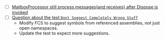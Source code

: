 - [ ] [MailboxProcessor still process messages(and receives) after Dispose is invoked](https://github.com/dotnet/fsharp/issues/10720)
- [ ] [Question about the test ``Dont Suggest Completely Wrong Stuff``](https://github.com/dotnet/fsharp/discussions/10823)
    * Modify FCS to suggest symbols from referenced assemblies, not just open namespaces.
    * Update the test to expect more suggestions.
    
